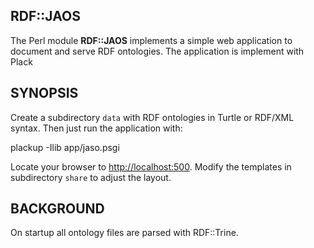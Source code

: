 ## RDF::JAOS

The Perl module **RDF::JAOS** implements a simple web application to document
and serve RDF ontologies. The application is implement with Plack

## SYNOPSIS

Create a subdirectory `data` with RDF ontologies in Turtle or RDF/XML syntax.
Then just run the application with:

   plackup -Ilib app/jaso.psgi

Locate your browser to <http://localhost:500>. Modify the templates in
subdirectory `share` to adjust the layout.

## BACKGROUND

On startup all ontology files are parsed with RDF::Trine.

